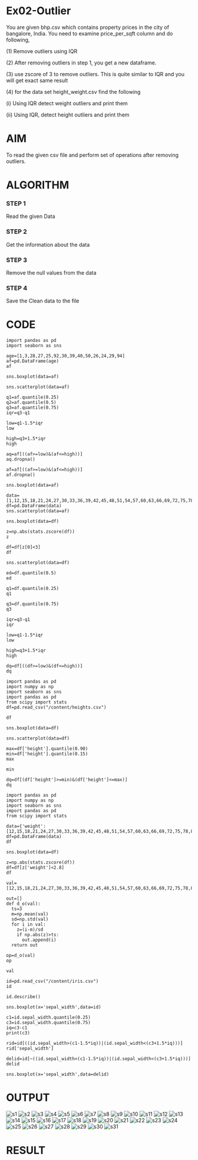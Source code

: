 # Ex02-Outlier
You are given bhp.csv which contains property prices in the city of bangalore, India. You need to examine price_per_sqft column and do following,

(1) Remove outliers using IQR

(2) After removing outliers in step 1, you get a new dataframe.

(3) use zscore of 3 to remove outliers. This is quite similar to IQR and you will get exact same result

(4) for the data set height_weight.csv find the following

(i) Using IQR detect weight outliers and print them

(ii) Using IQR, detect height outliers and print them

# AIM
To read the given csv file and perform set of operations after removing outliers.


# ALGORITHM
### STEP 1
Read the given Data
### STEP 2
Get the information about the data
### STEP 3
Remove the null values from the data
### STEP 4
Save the Clean data to the file

# CODE 

```
import pandas as pd
import seaborn as sns

age=[1,3,28,27,25,92,30,39,40,50,26,24,29,94]
af=pd.DataFrame(age)
af

sns.boxplot(data=af)

sns.scatterplot(data=af)

q1=af.quantile(0.25)
q2=af.quantile(0.5)
q3=af.quantile(0.75)
iqr=q3-q1

low=q1-1.5*iqr
low

high=q3+1.5*iqr
high

aq=af[((af>=low)&(af<=high))]
aq.dropna()

af=af[((af>=low)&(af<=high))]
af.dropna()

sns.boxplot(data=af)

data=[1,12,15,18,21,24,27,30,33,36,39,42,45,48,51,54,57,60,63,66,69,72,75,78,81,84,87,90,93,96,99,148]
df=pd.DataFrame(data)
sns.scatterplot(data=af)

sns.boxplot(data=df)

z=np.abs(stats.zscore(df))
z

df=df[z[0]<3]
df

sns.scatterplot(data=df)

ed=df.quantile(0.5)
ed

q1=df.quantile(0.25)
q1

q3=df.quantile(0.75)
q3

iqr=q3-q1
iqr

low=q1-1.5*iqr
low

high=q3+1.5*iqr
high

dq=df[((df>=low)&(df<=high))]
dq

import pandas as pd
import numpy as np
import seaborn as sns
import pandas as pd
from scipy import stats
df=pd.read_csv("/content/heights.csv")

df

sns.boxplot(data=df)

sns.scatterplot(data=df)

max=df['height'].quantile(0.90)
min=df['height'].quantile(0.15)
max

min

dq=df[(df['height']>=min)&(df['height']<=max)]
dq

import pandas as pd
import numpy as np
import seaborn as sns
import pandas as pd
from scipy import stats

data={'weight':[12,15,18,21,24,27,30,33,36,39,42,45,48,51,54,57,60,63,66,69,72,75,78,81,84,87,90,93,96,99,148]}
df=pd.DataFrame(data)
df

sns.boxplot(data=df)

z=np.abs(stats.zscore(df))
df=df[z['weight']<2.8]
df

val=[12,15,18,21,24,27,30,33,36,39,42,45,48,51,54,57,60,63,66,69,72,75,78,81,84,87,90,93,96,99,148]

out=[]
def d_o(val):
  ts=3
  m=np.mean(val)
  sd=np.std(val)
  for i in val:
    z=(i-m)/sd
    if np.abs(z)>ts:
      out.append(i)
  return out

op=d_o(val)
op

val

id=pd.read_csv("/content/iris.csv")
id

id.describe()

sns.boxplot(x='sepal_width',data=id)

c1=id.sepal_width.quantile(0.25)
c3=id.sepal_width.quantile(0.75)
iq=c3-c1
print(c3)

rid=id[((id.sepal_width>(c1-1.5*iq))|(id.sepal_width<(c3+1.5*iq)))]
rid['sepal_width']

delid=id[~((id.sepal_width<(c1-1.5*iq))|(id.sepal_width<(c3+1.5*iq)))]
delid

sns.boxplot(x='sepal_width',data=delid)

```

# OUTPUT

![s1](https://github.com/SmritiManikand/ODD2023---Datascience---Ex-02/assets/113674204/5c16bdf0-7b0c-4306-a3e4-69d08cfa4850)
![s2](https://github.com/SmritiManikand/ODD2023---Datascience---Ex-02/assets/113674204/a414b119-674e-4524-b7a4-78456fe742f1)
![s3](https://github.com/SmritiManikand/ODD2023---Datascience---Ex-02/assets/113674204/53e3932a-0691-4ec5-ad2e-60f5e5fc6414)
![s4](https://github.com/SmritiManikand/ODD2023---Datascience---Ex-02/assets/113674204/ad15a542-ce60-44f7-a43a-3c82e7c50d29)
![s5](https://github.com/SmritiManikand/ODD2023---Datascience---Ex-02/assets/113674204/579a2ce5-9336-4a60-8a6b-ba6fc5771091)
![s6](https://github.com/SmritiManikand/ODD2023---Datascience---Ex-02/assets/113674204/87aae5b3-3ca8-4587-88f2-22dd4f6a57af)
![s7](https://github.com/SmritiManikand/ODD2023---Datascience---Ex-02/assets/113674204/43a13a0d-3ff0-4d75-9ece-e74c6815f012)
![s8](https://github.com/SmritiManikand/ODD2023---Datascience---Ex-02/assets/113674204/31be7b61-03fd-4514-904e-29b112d60535)
![s9](https://github.com/SmritiManikand/ODD2023---Datascience---Ex-02/assets/113674204/e7c0625a-bb9d-4bbb-8d52-f6f9bcbe615c)
![s10](https://github.com/SmritiManikand/ODD2023---Datascience---Ex-02/assets/113674204/e7076619-02ba-4598-b13c-e91136a43d06)
![s11](https://github.com/SmritiManikand/ODD2023---Datascience---Ex-02/assets/113674204/c02e76bd-cdbd-4d47-9f0e-1fe6874e1dd5)
![s12](https://github.com/SmritiManikand/ODD2023---Datascience---Ex-02/assets/113674204/1e2fde88-151d-4465-a8b5-d0d589364af1)
![s13](https://github.com/SmritiManikand/ODD2023---Datascience---Ex-02/assets/113674204/3be6591c-11ef-4ac4-80b7-7178dbe9ebed)
![s14](https://github.com/SmritiManikand/ODD2023---Datascience---Ex-02/assets/113674204/0507b4ae-6fd9-40d5-9a2c-96bbc2e0b731)
![s15](https://github.com/SmritiManikand/ODD2023---Datascience---Ex-02/assets/113674204/2be11898-af55-4f6e-947d-fb6d9fed9109)
![s16](https://github.com/SmritiManikand/ODD2023---Datascience---Ex-02/assets/113674204/2c5fb280-0e1e-4b4d-bd81-c156be1eeac7)
![s17](https://github.com/SmritiManikand/ODD2023---Datascience---Ex-02/assets/113674204/29b2b1ea-705a-4f45-985e-29cfb76852a7)
![s18](https://github.com/SmritiManikand/ODD2023---Datascience---Ex-02/assets/113674204/131f8c43-d142-44cd-b0ee-caf6ca577c0e)
![s19](https://github.com/SmritiManikand/ODD2023---Datascience---Ex-02/assets/113674204/6e0a033a-b94e-442b-b274-ea59db1ddcab)
![s20](https://github.com/SmritiManikand/ODD2023---Datascience---Ex-02/assets/113674204/014d637c-c6a0-437d-80c4-a0bd014f9cd0)
![s21](https://github.com/SmritiManikand/ODD2023---Datascience---Ex-02/assets/113674204/e5016f64-d167-457e-a5c3-557ec9ff805f)
![s22](https://github.com/SmritiManikand/ODD2023---Datascience---Ex-02/assets/113674204/f11bafd1-8e02-474d-80ad-052a9a3aa2ae)
![s23](https://github.com/SmritiManikand/ODD2023---Datascience---Ex-02/assets/113674204/c8c5b813-261c-48cb-9631-95f3974a4612)
![s24](https://github.com/SmritiManikand/ODD2023---Datascience---Ex-02/assets/113674204/4e50be19-ef5b-45c0-bd63-9f2124bce46e)
![s25](https://github.com/SmritiManikand/ODD2023---Datascience---Ex-02/assets/113674204/7948d391-39cd-4492-8b55-56ddb90e75e7)
![s26](https://github.com/SmritiManikand/ODD2023---Datascience---Ex-02/assets/113674204/b324ba90-04b4-4909-ac12-f4931184c9c4)
![s27](https://github.com/SmritiManikand/ODD2023---Datascience---Ex-02/assets/113674204/b333eb1c-7d77-460c-8b96-5090a900ca92)
![s28](https://github.com/SmritiManikand/ODD2023---Datascience---Ex-02/assets/113674204/830002c6-843e-45d1-9a32-4905bc36a709)
![s29](https://github.com/SmritiManikand/ODD2023---Datascience---Ex-02/assets/113674204/c0208dc9-368d-4670-9a36-766702667dc9)
![s30](https://github.com/SmritiManikand/ODD2023---Datascience---Ex-02/assets/113674204/88e69895-6595-4baf-8bfe-e791beb263f7)
![s31](https://github.com/SmritiManikand/ODD2023---Datascience---Ex-02/assets/113674204/0d7cb2b6-cff2-4afd-bbe7-ffcad5ed75c3)


# RESULT

